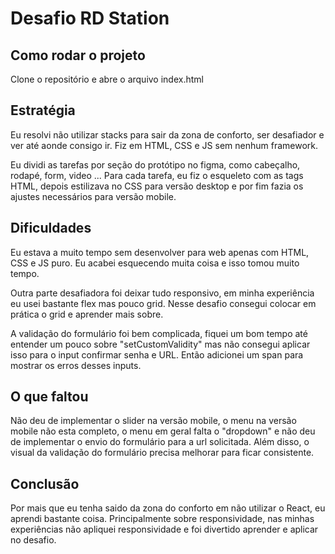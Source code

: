 # Desafio RD Station

## Como rodar o projeto
Clone o repositório e abre o arquivo index.html

##  Estratégia
Eu resolvi não utilizar stacks para sair da zona de conforto, ser desafiador e ver até aonde consigo ir. 
Fiz em HTML, CSS e JS sem nenhum framework.

Eu dividi as tarefas por seção do protótipo no figma, como cabeçalho, rodapé, form, video ...
Para cada tarefa, eu fiz o esqueleto com as tags HTML, depois estilizava no CSS para versão desktop e por fim fazia os ajustes necessários para versão mobile.

## Dificuldades
Eu estava a muito tempo sem desenvolver para web apenas com HTML, CSS e JS puro. Eu acabei esquecendo muita coisa e isso tomou muito tempo.

Outra parte desafiadora foi deixar tudo responsivo, em minha experiência eu usei bastante flex mas pouco grid. Nesse desafio consegui colocar em prática o grid e aprender mais sobre.

A validação do formulário foi bem complicada, fiquei um bom tempo até entender um pouco sobre "setCustomValidity" mas não consegui aplicar isso para o input confirmar senha e URL. Então adicionei um span para mostrar os erros desses inputs.

## O que faltou
Não deu de implementar o slider na versão mobile, o menu na versão mobile não esta completo, o menu em geral falta o "dropdown" e não deu de implementar o envio do formulário para a url solicitada. Além disso, o visual da validação do formulário precisa melhorar para ficar consistente.

## Conclusão
Por mais que eu tenha saido da zona do conforto em não utilizar o React, eu aprendi bastante coisa. Principalmente sobre responsividade, nas minhas experiências não apliquei responsividade e foi divertido aprender e aplicar no desafio.  

